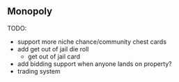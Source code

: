 ## Monopoly

TODO:

- support more niche chance/community chest cards
- add get out of jail die roll
  - get out of jail card
- add bidding support when anyone lands on property?
- trading system
